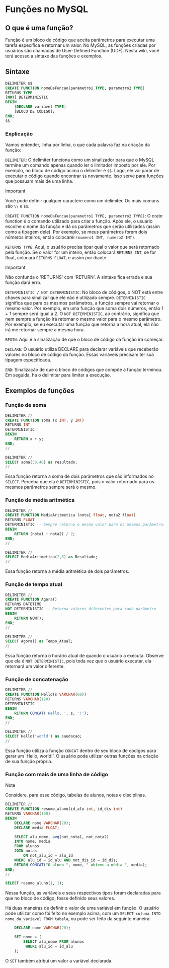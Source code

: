 # Funções no MySQL
## O que é uma função?
Função é um bloco de código que aceita parâmetros para executar uma tarefa específica e retornar um valor. No MySQL, as funções criadas por usuários são chamadas de User-Defined Function (UDF). Nesta wiki, você terá acesso a sintaxe das funções e exemplos.

## Sintaxe

```sql
DELIMITER $$
CREATE FUNCTION nomeDaFuncao(parametro1 TYPE, parametro2 TYPE)
RETURNS TYPE
[NOT] DETERMINISTIC
BEGIN
    [DECLARE variavel TYPE]
    [BLOCO DE CÓDIGO];
END;
$$
```
### Explicação  
Vamos entender, linha por linha, o que cada palavra faz na criação da função:  

`DELIMITER`: O delimiter funciona como um sinalizador para que o MySQL termine um comando apenas quando ler o limitador imposto por ele. Por exemplo, no bloco de código acima o delimiter é `$$`. Logo, ele vai parar de executar o código quando encontrar `$$` novamente. Isso serve para funções que possuam mais de uma linha.
> [!IMPORTANT]
> Você pode definir qualquer caractere como um delimiter. Os mais comuns são `\\` e `$$`.   

`CREATE FUNCTION nomeDaFuncao(parametro1 TYPE, parametro2 TYPE)`: O crate function é o comando utilizado para criar a função. Após ele, o usuário escolhe o nome da função e dá os parâmetros que serão utilizados (assim como a tipagem dele). Por exemplo, se meus parâmetros forem dois números inteiros, então colocarei `(numero1 INT, numero2 INT)`.

`RETURNS TYPE`: Aqui, o usuário precisa tipar qual o valor que será retornado pela função. Se o valor for um inteiro, então colocará `RETURNS INT`, se for float, colocará `RETURNS FLOAT`, e assim por diante.
> [!IMPORTANT]
> Não confunda o 'RETURNS' com 'RETURN'. A sintaxe fica errada e sua função dará erro.

`DETERMINISTIC / NOT DETERMINISTIC`: No bloco de códigos, o NOT está entre chaves para sinalizar que ele não é utilizado sempre. `DETERMINISTIC` significa que para os mesmos parâmetros, a função sempre vai retornar o mesmo valor. Por exemplo, em uma função que soma dois números, então 1 + 1 sempre será igual a 2. O `NOT DETERMINISTIC`, ao contrário, significa que nem sempre a função irá retornar o mesmo valor para o mesmo parâmetro. Por exemplo, se eu executar uma função que retorna a hora atual, ela não irá me retornar sempre a mesma hora.

`BEGIN`: Aqui é a sinalização de que o bloco de código da função irá começar. 

`DECLARE`: O usuário utiliza DECLARE para declarar variáveis que receberão valores no bloco de código da função. Essas variáveis precisam ter sua tipagem especificada.

`END`: Sinalização de que o bloco de códigos que compõe a função terminou. Em seguida, há o delimiter para limitar a execução.

## Exemplos de funções
### Função de soma
```sql
DELIMITER //
CREATE FUNCTION soma (x INT, y INT)
RETURNS INT
DETERMINISTIC
BEGIN
	RETURN x + y;
END;
//

DELIMITER //
SELECT soma(30,40) as resultado;
//
```
Essa função retorna a soma de dois parâmetros que são informados no `SELECT`. Perceba que ela é `DETERMINISTIC`, pois o valor retornado para os mesmos parâmetros sempre será o mesmo.

### Função de média aritmética
```sql
DELIMITER //
CREATE FUNCTION MediaAritmetica (nota1 float, nota2 float)
RETURNS FLOAT
DETERMINISTIC -- Sempre retorna o mesmo valor para os mesmos parâmetros
BEGIN
	RETURN (nota1 + nota2) / 2;
END;
//

DELIMITER //
SELECT MediaAritmetica(2,6) as Resultado;
//
```
Essa função retorna a média aritmética de dois parâmetros.

### Função de tempo atual
```sql
DELIMITER //
CREATE FUNCTION Agora()
RETURNS DATETIME
NOT DETERMINISTIC -- Retorna valores diferentes para cada parâmetro
BEGIN
	RETURN NOW();
END;
//

DELIMITER //
SELECT Agora() as Tempo_Atual;
//
```
Essa função retorna o horário atual de quando o usuário a executa. Observe que ela é ```NOT DETERMINISTIC```, pois toda vez que o usuário executar, ela retornará um valor diferente.

### Função de concatenação
```sql
DELIMITER //
CREATE FUNCTION Hello(s VARCHAR(60))
RETURNS VARCHAR(120)
DETERMINISTIC
BEGIN 
	RETURN CONCAT('Hello, ', s, '!');
END;
//

DELIMITER //
SELECT Hello('world') as saudacao;
//
```
Essa função utiliza a função `CONCAT` dentro de seu bloco de códigos para gerar um 'Hello, world!'. O usuário pode utilizar outras funções na criação de sua função própria.


### Função com mais de uma linha de código
> [!NOTE]
> Considere, para esse código, tabelas de alunos, notas e disciplinas. 
```sql
DELIMITER //
CREATE FUNCTION resumo_aluno(id_alu int, id_dis int)
RETURNS VARCHAR(100)
BEGIN
	DECLARE nome VARCHAR(20);
    DECLARE media FLOAT;

    SELECT alu_nome, avg(not_nota1, not_nota2) 
    INTO nome, media 
    FROM alunos
    JOIN notas 
		ON not_alu_id = alu_id
    WHERE alu_id = id_alu AND not_dis_id = id_dis;
    RETURN CONCAT("O aluno ", nome, " obteve a média ", media);
END;
//

SELECT resumo_aluno(1, 1);
```
Nessa função, as variáveis e seus respectivos tipos foram declaradas para que no bloco de código, fosse definido seus valores. 

Há duas maneiras de definir o valor de uma variável em função. O usuário pode utilizar como foi feito no exemplo acima, com um `SELECT coluna INTO nome_da_variavel FROM tabela`, ou pode ser feito da seguinte maneira:
```sql
    DECLARE nome VARCHAR(20);

    SET nome = (
	    SELECT alu_nome FROM alunos
         WHERE alu_id = id_alu
    );
```

O `SET` também atribui um valor a variável declarada.